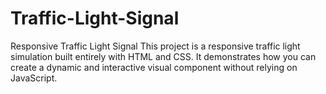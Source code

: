 # Traffic-Light-Signal
Responsive Traffic Light Signal This project is a responsive traffic light simulation built entirely with HTML and CSS. It demonstrates how you can create a dynamic and interactive visual component without relying on JavaScript.
